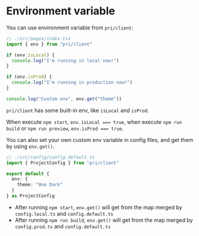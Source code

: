 # Environment variable

You can use environment variable from `pri/client`:

```typescript
// ./src/pages/index.tsx
import { env } from "pri/client"

if (env.isLocal) {
  console.log("I'm running in local now!")
}

if (env.isProd) {
  console.log("I'm running in production now!")
}

console.log("Custom env", env.get("theme"))
```

`pri/client` has some built-in env, like `isLocal` and `isProd`.

When execute `npm start`, `env.isLocal === true`, when execute `npm run build` or `npm run preview`, `env.isProd === true`.

You can also set your own custom env variable in config files, and get them by using `env.get()`.

```typescript
// ./src/config/config.default.ts
import { ProjectConfig } from "pri/client"

export default {
  env: {
    theme: "One Dark"
  }
} as ProjectConfig
```

* After running `npm start`, `env.get()` will get from the map merged by `config.local.ts` and `config.default.ts`
* After running `npm run build`, `env.get()` will get from the map merged by `config.prod.ts` and `config.default.ts`
